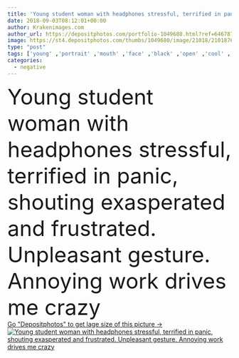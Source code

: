 ```yaml
---
title: 'Young student woman with headphones stressful, terrified in panic, shouting exasperated and frustrated. Unpleasant gesture. Annoying work drives me crazy'
date: 2018-09-03T08:12:01+00:00
author: Krakenimages.com
author_url: https://depositphotos.com/portfolio-1049680.html?ref=64678756
image: https://st4.depositphotos.com/thumbs/1049680/image/21018/210187658/api_thumb_450.jpg?forcejpeg=true
type: "post"
tags: ['young' ,'portrait' ,'mouth' ,'face' ,'black' ,'open' ,'cool' ,'expression' ,'woman' ,'stress' ,'emotional' ,'audio' ,'music' ,'blonde' ,'negative' ,'angry' ,'noise' ,'study' ,'glasses' ,'student' ,'shouting' ,'screaming' ,'sad' ,'bored' ,'fear' ,'anger' ,'shout' ,'scream' ,'shock' ,'shocked' ,'scared' ,'jacket' ,'headphone' ,'embarrassed' ,'afraid' ,'Terrified' ,'disappointed' ,'panic' ,'confuse' ,'hear' ,'uncertain' ,'frustrated' ,'unbelieving' ,'coffee cup' ]
categories: 
  - negative
---
```

<div aling="center">
            <font size="60"> Young student woman with headphones stressful, terrified in panic, shouting exasperated and frustrated. Unpleasant gesture. Annoying work drives me crazy</font>   
</div>
<div>
    <a href='https://st4.depositphotos.com/thumbs/1049680/image/21018/210187658/api_thumb_450.jpg?forcejpeg=true?ref=64678756' target=_blank > Go "Depositphotos" to get lage size of this picture ->
        <img href='https://st4.depositphotos.com/thumbs/1049680/image/21018/210187658/api_thumb_450.jpg?forcejpeg=true?ref=64678756' src='https://st4.depositphotos.com/1049680/21018/i/950/depositphotos_210187658-stock-photo-young-student-woman-headphones-stressful.jpg?forcejpeg=true' alt='Young student woman with headphones stressful, terrified in panic, shouting exasperated and frustrated. Unpleasant gesture. Annoying work drives me crazy' >
    </a>
</div>
